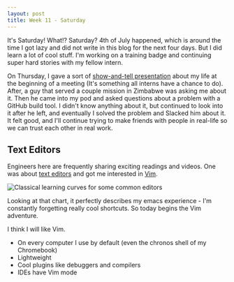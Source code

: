 ```yaml
---
layout: post
title: Week 11 - Saturday
---
```

It's Saturday! What!? Saturday? 4th of July happened, which is around the time I got lazy and did not write in this blog for the next four days. But I did learn a lot of cool stuff. I'm working on a training badge and continuing super hard stories with my fellow intern.

On Thursday, I gave a sort of [show-and-tell presentation](https://docs.google.com/presentation/d/11P1KFVoSlzKxOKmk1VnVbIqktEQlYMZaYZftHfC57Ck/edit?usp=sharing) about my life at the beginning of a meeting (It's something all interns have a chance to do). After, a guy that served a couple mission in Zimbabwe was asking me about it. Then he came into my pod and asked questions about a problem with a GitHub build tool. I didn't know anything about it, but continued to look into it after he left, and eventually I solved the problem and Slacked him about it. It felt good, and I'll continue trying to make friends with people in real-life so we can trust each other in real work.

## Text Editors
Engineers here are frequently sharing exciting readings and videos. One was about [text editors](https://www.youtube.com/watch?v=dIjKJjzRX_E) and got me interested in [Vim](https://www.youtube.com/watch?v=Nim4_f5QUxA).

![Classical learning curves for some common editors](http://coolshell.cn//wp-content/uploads/2010/10/horrorstories.txt.jpg)

Looking at that chart, it perfectly describes my emacs experience - I'm constantly forgetting really cool shortcuts. So today begins the Vim adventure.

I think I will like Vim.
 - On every computer I use by default (even the chronos shell of my Chromebook)
 - Lightweight
 - Cool plugins like debuggers and compilers
 - IDEs have Vim mode
